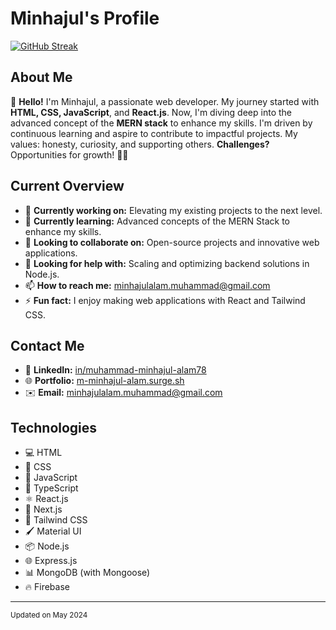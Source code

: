 # Minhajul's Profile

[![GitHub Streak](https://github-readme-streak-stats.herokuapp.com?user=m-minhajul-alam&theme=dark&hide_border=true&date_format=j%20M%5B%20Y%5D&card_width=950&background=FFFFFF&currStreakNum=FB8C00&sideNums=FB8C00&stroke=FB8C00)](https://git.io/streak-stats)

## About Me

👋 **Hello!** I'm Minhajul, a passionate web developer. My journey started with **HTML, CSS, JavaScript**, and **React.js**. Now, I'm diving deep into the advanced concept of the **MERN stack** to enhance my skills. I'm driven by continuous learning and aspire to contribute to impactful projects. My values: honesty, curiosity, and supporting others. **Challenges?** Opportunities for growth! 🌱✨

## Current Overview

- 🔭 **Currently working on:** Elevating my existing projects to the next level.
- 🌱 **Currently learning:** Advanced concepts of the MERN Stack to enhance my skills.
- 👯 **Looking to collaborate on:** Open-source projects and innovative web applications.
- 🤔 **Looking for help with:** Scaling and optimizing backend solutions in Node.js.
- 📫 **How to reach me:** [minhajulalam.muhammad@gmail.com](mailto:minhajulalam.muhammad@gmail.com)
- ⚡ **Fun fact:** I enjoy making web applications with React and Tailwind CSS.

## Contact Me

- 🔗 **LinkedIn:** [in/muhammad-minhajul-alam78](https://www.linkedin.com/in/muhammad-minhajul-alam78)
- 🌐 **Portfolio:** [m-minhajul-alam.surge.sh](https://m-minhajul-alam.surge.sh)
- ✉️ **Email:** [minhajulalam.muhammad@gmail.com](mailto:minhajulalam.muhammad@gmail.com)

## Technologies

- 💻 HTML
- 🎨 CSS
- 🚀 JavaScript
- 📝 TypeScript
- ⚛️ React.js
- 🔄 Next.js
- 🌈 Tailwind CSS
- 🖌️ Material UI
- 📦 Node.js
- 🌐 Express.js
- 📊 MongoDB (with Mongoose)
- 🔥 Firebase

---

<sub>Updated on May 2024</sub>
